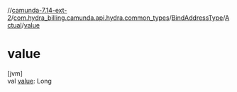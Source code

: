 //[camunda-7.14-ext-2](../../../../index.md)/[com.hydra_billing.camunda.api.hydra.common_types](../../index.md)/[BindAddressType](../index.md)/[Actual](index.md)/[value](value.md)

# value

[jvm]\
val [value](value.md): Long
